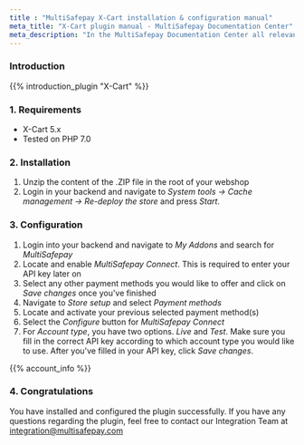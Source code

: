 ```yaml
---
title : "MultiSafepay X-Cart installation & configuration manual"
meta_title: "X-Cart plugin manual - MultiSafepay Documentation Center"
meta_description: "In the MultiSafepay Documentation Center all relevant information regarding our Plugins and API. As well as Support pages for Payment Method, Tools and General Questions. You can also find the contact details of our Support Team and Integration Team."
---
```


### Introduction

{{% introduction_plugin "X-Cart" %}}

### 1. Requirements
- X-Cart 5.x        
- Tested on PHP 7.0

### 2. Installation
1. Unzip the content of the .ZIP file in the root of your webshop
2. Login in your backend and navigate to _System tools -> Cache management -> Re-deploy the store_ and press _Start_.

### 3. Configuration
1. Login into your backend and navigate to _My Addons_ and search for _MultiSafepay_
2. Locate and enable _MultiSafepay Connect_. This is required to enter your API key later on
3. Select any other payment methods you would like to offer and click on _Save changes_ once you've finished
4. Navigate to _Store setup_ and select _Payment methods_
5. Locate and activate your previous selected payment method(s)
6. Select the _Configure_ button for _MultiSafepay Connect_
7. For _Account type_, you have two options. _Live_ and _Test_. Make sure you fill in the correct API key according to which account type you would like to use. After you've filled in your API key, click _Save changes_.  

{{% account_info %}}

### 4. Congratulations
You have installed and configured the plugin successfully. If you have any questions regarding the plugin, feel free to contact our Integration Team at <integration@multisafepay.com>
